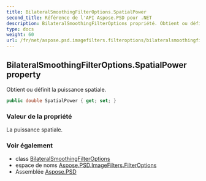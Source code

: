 ```yaml
---
title: BilateralSmoothingFilterOptions.SpatialPower
second_title: Référence de l'API Aspose.PSD pour .NET
description: BilateralSmoothingFilterOptions propriété. Obtient ou définit la puissance spatiale.
type: docs
weight: 60
url: /fr/net/aspose.psd.imagefilters.filteroptions/bilateralsmoothingfilteroptions/spatialpower/
---
```

## BilateralSmoothingFilterOptions.SpatialPower property

Obtient ou définit la puissance spatiale.

```csharp
public double SpatialPower { get; set; }
```

### Valeur de la propriété

La puissance spatiale.

### Voir également

* class [BilateralSmoothingFilterOptions](../)
* espace de noms [Aspose.PSD.ImageFilters.FilterOptions](../../bilateralsmoothingfilteroptions/)
* Assemblée [Aspose.PSD](../../../)


